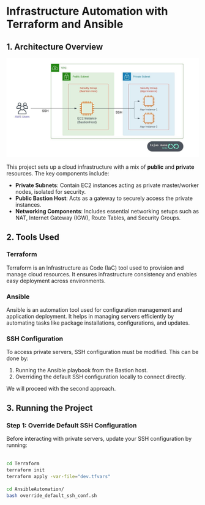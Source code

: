 # Infrastructure Automation with Terraform and Ansible

## 1. Architecture Overview  
![Architecture Diagram](1_yML9ck6WsW1hloGwfnENmQ.jpg)  

This project sets up a cloud infrastructure with a mix of **public** and **private** resources. The key components include:

- **Private Subnets**: Contain EC2 instances acting as private master/worker nodes, isolated for security.  
- **Public Bastion Host**: Acts as a gateway to securely access the private instances.  
- **Networking Components**: Includes essential networking setups such as NAT, Internet Gateway (IGW), Route Tables, and Security Groups.

## 2. Tools Used  

### **Terraform**  
Terraform is an Infrastructure as Code (IaC) tool used to provision and manage cloud resources. It ensures infrastructure consistency and enables easy deployment across environments.

### **Ansible**  
Ansible is an automation tool used for configuration management and application deployment. It helps in managing servers efficiently by automating tasks like package installations, configurations, and updates.

### **SSH Configuration**  
To access private servers, SSH configuration must be modified. This can be done by:
1. Running the Ansible playbook from the Bastion host.
2. Overriding the default SSH configuration locally to connect directly.

We will proceed with the second approach.

## 3. Running the Project  

### **Step 1: Override Default SSH Configuration**  
Before interacting with private servers, update your SSH configuration by running:

```bash

cd Terraform
terraform init
terraform apply -var-file="dev.tfvars"

cd AnsibleAutomation/
bash override_default_ssh_conf.sh
```
